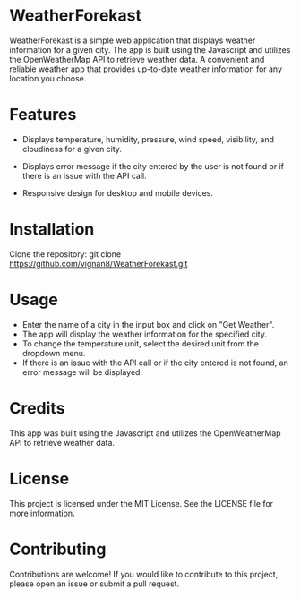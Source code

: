 # WeatherForekast
WeatherForekast is a simple web application that displays weather information for a given city. The app is built using the Javascript and utilizes the OpenWeatherMap API to retrieve weather data. A convenient and reliable weather app that provides up-to-date weather information for any location you choose.

# Features

- Displays temperature, humidity, pressure, wind speed, visibility, and cloudiness for a given city.

- Displays error message if the city entered by the user is not found or if there is an issue with the API call.

- Responsive design for desktop and mobile devices.

# Installation

Clone the repository: git clone https://github.com/vignan8/WeatherForekast.git

# Usage
- Enter the name of a city in the input box and click on "Get Weather".
- The app will display the weather information for the specified city.
- To change the temperature unit, select the desired unit from the dropdown menu.
- If there is an issue with the API call or if the city entered is not found, an error message will be displayed.

# Credits
This app was built using the Javascript and utilizes the OpenWeatherMap API to retrieve weather data.

# License
This project is licensed under the MIT License. See the LICENSE file for more information.

# Contributing
Contributions are welcome! If you would like to contribute to this project, please open an issue or submit a pull request.
